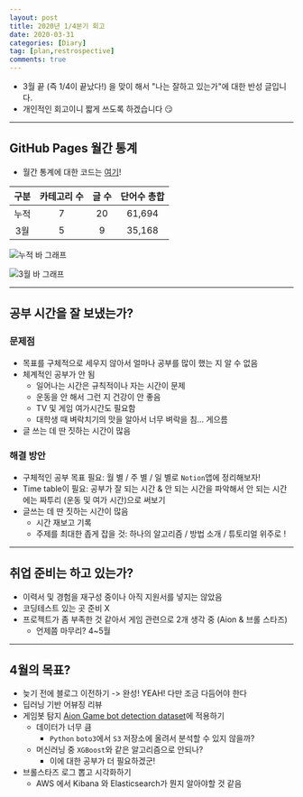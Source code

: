 ```yaml
---
layout: post
title: 2020년 1/4분기 회고
date: 2020-03-31
categories: [Diary]
tag: [plan,restrospective]
comments: true
---
```



* 3월 끝 (즉 1/4이 끝났다!) 을 맞이 해서 "나는 잘하고 있는가"에 대한 반성 글입니다. 
* 개인적인 회고이니 짧게 쓰도록 하겠습니다 :smirk:

---

## GitHub Pages 월간 통계

* 월간 통계에 대한 코드는 [여기](http://www.github.com/assaeunji/blog-stats)!

|구분| 카테고리 수  |  글 수 | 단어수 총합 |
|:---:|:---:|:---:|:---:|
|누적| 7 | 20 | 61,694|
|3월| 5  | 9  |35,168|

![누적 바 그래프](../../images/blog-stat.png)

![3월 바 그래프](../../images/mar-blog-stat.png)

---
## 공부 시간을 잘 보냈는가?

### 문제점

* 목표를 구체적으로 세우지 않아서 얼마나 공부를 많이 했는 지 알 수 없음
* 체계적인 공부가 안 됨
    - 일어나는 시간은 규칙적이나 자는 시간이 문제
    - 운동을 안 해서 그런 지 건강이 안 좋음
    - TV 및 게임 여가시간도 필요함
    - 대학생 때 벼락치기의 맛을 알아서 너무 벼락을 침... 게으름
* 글 쓰는 데 딴 짓하는 시간이 많음

### 해결 방안

* 구체적인 공부 목표 필요: 월 별 / 주 별 / 일 별로 `Notion`앱에 정리해보자!
* Time table이 필요: 공부가 잘 되는 시간 & 안 되는 시간을 파악해서 안 되는 시간에는 짜투리 (운동 및 여가 시간)으로 써보기
* 글쓰는 데 딴 짓하는 시간이 많음
    - 시간 재보고 기록
    - 주제를 최대한 좁게 잡을 것: 하나의 알고리즘 / 방법 소개 / 튜토리얼 위주로 !

---

## 취업 준비는 하고 있는가?

* 이력서 및 경험을 재구성 중이나 아직 지원서를 넣지는 않았음
* 코딩테스트 있는 곳 준비 X
* 프로젝트가 좀 부족한 것 같아서 게임 관련으로 2개 생각 중 (Aion & 브롤 스타즈)
  * 언제쯤 마무리? 4~5월


---

## 4월의 목표?

- 늦기 전에 블로그 이전하기 -> 완성! YEAH! 다만 조금 다듬어야 한다
- 딥러닝 기반 어뷰징 리뷰
- 게임봇 탐지 [Aion Game bot detection dataset](http://ocslab.hksecurity.net/Datasets/game-bot-detection)에 적용하기
  - 데이터가 너무 큼
    - `Python` `boto3`에서 `S3` 저장소에 올려서 분석할 수 있지 않을까?
  - 머신러닝 중 `XGBoost`와 같은 알고리즘으로 안되나?
    - 이에 대한 공부가 더 필요하겠군!
- 브롤스타즈 로그 뽑고 시각화하기
    - AWS 에서 Kibana 와 Elasticsearch가 뭔지 알아야할 것 같음